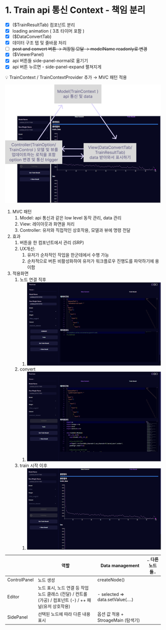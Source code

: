 # 1. Train api 통신 Context - 책임 분리

- [x]  ($TrainResultTab) 컴포넌트 분리
  - [x]  loading animation ( 3초 타이머 포함 )
- [x]  ($DataConvertTab)
  - [x]  데이터 구조 탭 및 줄바꿈 처리
  - [ ]  ~~post and convert 버튼 → 저장됨 모달 → modelName readonly로 변경~~
- [x]  ($ViewerPanel)
  - [x]  api 버튼들 side-panel-normal로 옮기기
  - [x]  api 버튼 누르면 - side-panel-expand 펼쳐지게

💡 TrainContext / TrainContextProvider 추가 → MVC 패턴 적용

![mvc패턴을 적용한 trainer pannel 화면](/99_images/mvc_trainer.png)

1. MVC 패턴
    1. Model: api 통신과 같은 low level 동작 관리, data 관리
    2. View: 레이아웃과 화면을 처리
    3. Controller: 유저와 직접적인 상호작용, 모델과 뷰에 명령 전달
2. 효과
    1. 버튼을 한 컴포넌트에서 관리 (SRP)
    2. UX개선: 
        1. 유저가 순차적인 작업을 한군데에서 수행 가능 
        2. 순차적으로 버튼 비활성화하여 유저가 워크플로우 진행도를 파악하기에 용이함
3. 적용화면
    1. 노드 연결 직후
        1. ![노드 연결 직후](/99_images/mvc_trainer_01.png)
    2. convert
        1. ![convert](/99_images/mvc_trainer_02.png)
    3. train 시작 이후
        1. ![train 시작 이후](/99_images/mvc_trainer_03.png)

|  | 역할 | Data management | .. 다른 노드들.. |
| --- | --- | --- | --- |
| ControlPanel | 노드 생성 | createNode() |  |
| Editor | 노드 표시, 노드 연결 등 작업  노드 클래스 (전달) / 컨트롤 (가공) / 컴포넌트 (-) / ++ 패널(유저 상호작용) | - selected ⇒ data.setValue(….) |  |
| SidePanel | 선택된 노드에 따라 다른 내용 표시 | 옵션 값 적용 + StroageMain (탐색기) |  |
